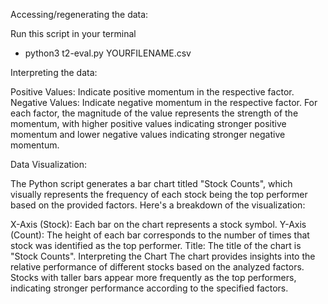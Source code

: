 Accessing/regenerating the data:

Run this script in your terminal
- python3 t2-eval.py YOURFILENAME.csv

Interpreting the data:

Positive Values: Indicate positive momentum in the respective factor.
Negative Values: Indicate negative momentum in the respective factor.
For each factor, the magnitude of the value represents the strength of the momentum, with higher positive values indicating stronger positive momentum and lower negative values indicating stronger negative momentum.

Data Visualization: 

The Python script generates a bar chart titled "Stock Counts", which visually represents the frequency of each stock being the top performer based on the provided factors. Here's a breakdown of the visualization:

X-Axis (Stock): Each bar on the chart represents a stock symbol.
Y-Axis (Count): The height of each bar corresponds to the number of times that stock was identified as the top performer.
Title: The title of the chart is "Stock Counts".
Interpreting the Chart
The chart provides insights into the relative performance of different stocks based on the analyzed factors. Stocks with taller bars appear more frequently as the top performers, indicating stronger performance according to the specified factors.



